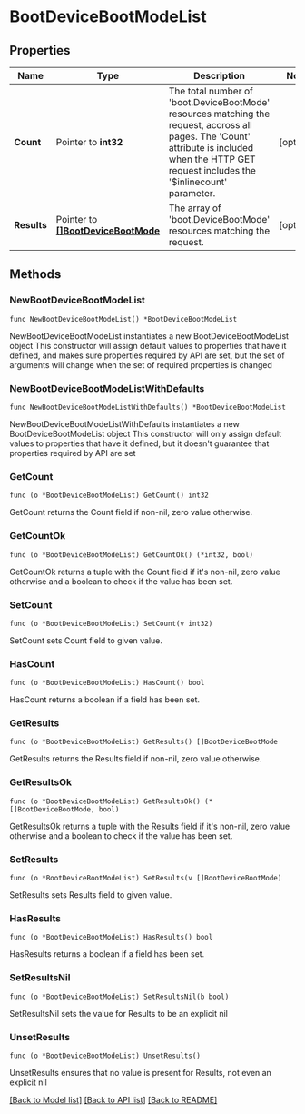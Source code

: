 # BootDeviceBootModeList

## Properties

Name | Type | Description | Notes
------------ | ------------- | ------------- | -------------
**Count** | Pointer to **int32** | The total number of &#39;boot.DeviceBootMode&#39; resources matching the request, accross all pages. The &#39;Count&#39; attribute is included when the HTTP GET request includes the &#39;$inlinecount&#39; parameter. | [optional] 
**Results** | Pointer to [**[]BootDeviceBootMode**](BootDeviceBootMode.md) | The array of &#39;boot.DeviceBootMode&#39; resources matching the request. | [optional] 

## Methods

### NewBootDeviceBootModeList

`func NewBootDeviceBootModeList() *BootDeviceBootModeList`

NewBootDeviceBootModeList instantiates a new BootDeviceBootModeList object
This constructor will assign default values to properties that have it defined,
and makes sure properties required by API are set, but the set of arguments
will change when the set of required properties is changed

### NewBootDeviceBootModeListWithDefaults

`func NewBootDeviceBootModeListWithDefaults() *BootDeviceBootModeList`

NewBootDeviceBootModeListWithDefaults instantiates a new BootDeviceBootModeList object
This constructor will only assign default values to properties that have it defined,
but it doesn't guarantee that properties required by API are set

### GetCount

`func (o *BootDeviceBootModeList) GetCount() int32`

GetCount returns the Count field if non-nil, zero value otherwise.

### GetCountOk

`func (o *BootDeviceBootModeList) GetCountOk() (*int32, bool)`

GetCountOk returns a tuple with the Count field if it's non-nil, zero value otherwise
and a boolean to check if the value has been set.

### SetCount

`func (o *BootDeviceBootModeList) SetCount(v int32)`

SetCount sets Count field to given value.

### HasCount

`func (o *BootDeviceBootModeList) HasCount() bool`

HasCount returns a boolean if a field has been set.

### GetResults

`func (o *BootDeviceBootModeList) GetResults() []BootDeviceBootMode`

GetResults returns the Results field if non-nil, zero value otherwise.

### GetResultsOk

`func (o *BootDeviceBootModeList) GetResultsOk() (*[]BootDeviceBootMode, bool)`

GetResultsOk returns a tuple with the Results field if it's non-nil, zero value otherwise
and a boolean to check if the value has been set.

### SetResults

`func (o *BootDeviceBootModeList) SetResults(v []BootDeviceBootMode)`

SetResults sets Results field to given value.

### HasResults

`func (o *BootDeviceBootModeList) HasResults() bool`

HasResults returns a boolean if a field has been set.

### SetResultsNil

`func (o *BootDeviceBootModeList) SetResultsNil(b bool)`

 SetResultsNil sets the value for Results to be an explicit nil

### UnsetResults
`func (o *BootDeviceBootModeList) UnsetResults()`

UnsetResults ensures that no value is present for Results, not even an explicit nil

[[Back to Model list]](../README.md#documentation-for-models) [[Back to API list]](../README.md#documentation-for-api-endpoints) [[Back to README]](../README.md)


